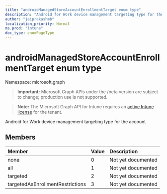 ```yaml
---
title: "androidManagedStoreAccountEnrollmentTarget enum type"
description: "Android for Work device management targeting type for the account"
author: "jaiprakashmb"
localization_priority: Normal
ms.prod: "intune"
doc_type: enumPageType
---
```


# androidManagedStoreAccountEnrollmentTarget enum type

Namespace: microsoft.graph

> **Important:** Microsoft Graph APIs under the /beta version are subject to change; production use is not supported.

> **Note:** The Microsoft Graph API for Intune requires an [active Intune license](https://go.microsoft.com/fwlink/?linkid=839381) for the tenant.

Android for Work device management targeting type for the account

## Members
|Member|Value|Description|
|:---|:---|:---|
|none|0|Not yet documented|
|all|1|Not yet documented|
|targeted|2|Not yet documented|
|targetedAsEnrollmentRestrictions|3|Not yet documented|

